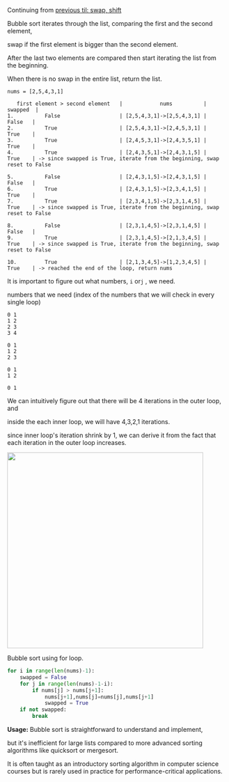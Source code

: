 Continuing from [previous til: swap, shift](https://github.com/kjs29/DataStructures-Algorithms/blob/master/Today%20I%20learned/08.02.01%20swap%2C%20shift.md)

Bubble sort iterates through the list, comparing the first and the second element, 

swap if the first element is bigger than the second element.

After the last two elements are compared then start iterating the list from the beginning.

When there is no swap in the entire list, return the list.

```
nums = [2,5,4,3,1]

   first element > second element   |            nums          |   swapped  |
1.          False                   | [2,5,4,3,1]->[2,5,4,3,1] |    False   |
2.          True                    | [2,5,4,3,1]->[2,4,5,3,1] |    True    |
3.          True                    | [2,4,5,3,1]->[2,4,3,5,1] |    True    |
4.          True                    | [2,4,3,5,1]->[2,4,3,1,5] |    True    | -> since swapped is True, iterate from the beginning, swap reset to False

5.          False                   | [2,4,3,1,5]->[2,4,3,1,5] |    False   |
6.          True                    | [2,4,3,1,5]->[2,3,4,1,5] |    True    |
7.          True                    | [2,3,4,1,5]->[2,3,1,4,5] |    True    | -> since swapped is True, iterate from the beginning, swap reset to False

8.          False                   | [2,3,1,4,5]->[2,3,1,4,5] |    False   |
9.          True                    | [2,3,1,4,5]->[2,1,3,4,5] |    True    | -> since swapped is True, iterate from the beginning, swap reset to False

10.         True                    | [2,1,3,4,5]->[1,2,3,4,5] |    True    | -> reached the end of the loop, return nums
```

It is important to figure out what numbers, `i` or`j` , we need.

numbers that we need (index of the numbers that we will check in every single loop)

```
0 1
1 2
2 3
3 4

0 1
1 2
2 3

0 1
1 2

0 1
```

We can intuitively figure out that there will be 4 iterations in the outer loop, and 

inside the each inner loop, we will have 4,3,2,1 iterations.

since inner loop's iteration shrink by 1, we can derive it from the fact that each iteration in the outer loop increases.

<img width="450" src="https://github.com/kjs29/DataStructures-Algorithms/assets/96529477/77622828-221d-427a-bc80-f2b817c99188">


Bubble sort using for loop.

```py
for i in range(len(nums)-1):
    swapped = False
    for j in range(len(nums)-1-i):
        if nums[j] > nums[j+1]:
            nums[j+1],nums[j]=nums[j],nums[j+1]
            swapped = True
    if not swapped:
        break
```

**Usage:**
Bubble sort is straightforward to understand and implement, 

but it's inefficient for large lists compared to more advanced sorting algorithms like quicksort or mergesort. 

It is often taught as an introductory sorting algorithm in computer science courses but is rarely used in practice for performance-critical applications.






